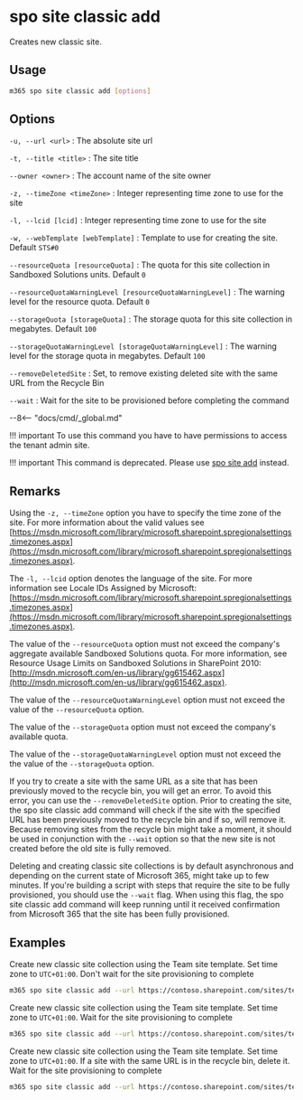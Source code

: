 # spo site classic add

Creates new classic site.

## Usage

```sh
m365 spo site classic add [options]
```

## Options

`-u, --url <url>`
: The absolute site url

`-t, --title <title>`
: The site title

`--owner <owner>`
: The account name of the site owner

`-z, --timeZone <timeZone>`
: Integer representing time zone to use for the site

`-l, --lcid [lcid]`
: Integer representing time zone to use for the site

`-w, --webTemplate [webTemplate]`
: Template to use for creating the site. Default `STS#0`

`--resourceQuota [resourceQuota]`
: The quota for this site collection in Sandboxed Solutions units. Default `0`

`--resourceQuotaWarningLevel [resourceQuotaWarningLevel]`
: The warning level for the resource quota. Default `0`

`--storageQuota [storageQuota]`
: The storage quota for this site collection in megabytes. Default `100`

`--storageQuotaWarningLevel [storageQuotaWarningLevel]`
: The warning level for the storage quota in megabytes. Default `100`

`--removeDeletedSite`
: Set, to remove existing deleted site with the same URL from the Recycle Bin

`--wait`
: Wait for the site to be provisioned before completing the command

--8<-- "docs/cmd/_global.md"

!!! important
    To use this command you have to have permissions to access the tenant admin site.

!!! important
    This command is deprecated. Please use [spo site add](./site-add.md) instead.

## Remarks

Using the `-z, --timeZone` option you have to specify the time zone of the site. For more information about the valid values see [https://msdn.microsoft.com/library/microsoft.sharepoint.spregionalsettings.timezones.aspx](https://msdn.microsoft.com/library/microsoft.sharepoint.spregionalsettings.timezones.aspx).

The `-l, --lcid` option denotes the language of the site. For more information see Locale IDs Assigned by Microsoft: [https://msdn.microsoft.com/library/microsoft.sharepoint.spregionalsettings.timezones.aspx](https://msdn.microsoft.com/library/microsoft.sharepoint.spregionalsettings.timezones.aspx).

The value of the `--resourceQuota` option must not exceed the company's aggregate available Sandboxed Solutions quota. For more information, see Resource Usage Limits on Sandboxed Solutions in SharePoint 2010: [http://msdn.microsoft.com/en-us/library/gg615462.aspx](http://msdn.microsoft.com/en-us/library/gg615462.aspx).

The value of the `--resourceQuotaWarningLevel` option must not exceed the value of the `--resourceQuota` option.

The value of the `--storageQuota` option must not exceed the company's available quota.

The value of the `--storageQuotaWarningLevel` option must not exceed the the value of the `--storageQuota` option.

If you try to create a site with the same URL as a site that has been previously moved to the recycle bin, you will get an error. To avoid this error, you can use the `--removeDeletedSite` option. Prior to creating the site, the spo site classic add command will check if the site with the specified URL has been previously moved to the recycle bin and if so, will remove it. Because removing sites from the recycle bin might take a moment, it should be used in conjunction with the `--wait` option so that the new site is not created before the old site is fully removed.

Deleting and creating classic site collections is by default asynchronous and depending on the current state of Microsoft 365, might take up to few minutes. If you're building a script with steps that require the site to be fully provisioned, you should use the `--wait` flag. When using this flag, the spo site classic add command will keep running until it received confirmation from Microsoft 365 that the site has been fully provisioned.

## Examples

Create new classic site collection using the Team site template. Set time zone to `UTC+01:00`. Don't wait for the site provisioning to complete

```sh
m365 spo site classic add --url https://contoso.sharepoint.com/sites/team --title Team --owner admin@contoso.onmicrosoft.com --timeZone 4
```

Create new classic site collection using the Team site template. Set time zone to `UTC+01:00`. Wait for the site provisioning to complete

```sh
m365 spo site classic add --url https://contoso.sharepoint.com/sites/team --title Team --owner admin@contoso.onmicrosoft.com --timeZone 4 --webTemplate STS#0 --wait
```

Create new classic site collection using the Team site template. Set time zone to `UTC+01:00`. If a site with the same URL is in the recycle bin, delete it. Wait for the site provisioning to complete

```sh
m365 spo site classic add --url https://contoso.sharepoint.com/sites/team --title Team --owner admin@contoso.onmicrosoft.com --timeZone 4 --webTemplate STS#0 --removeDeletedSite --wait
```